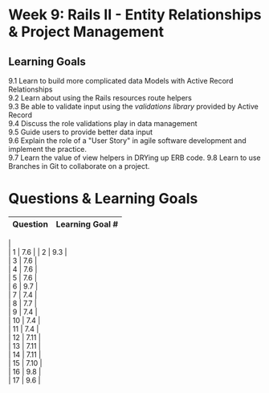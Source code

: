 # Week 9: Rails II - Entity Relationships & Project Management
## Learning Goals
9.1 Learn to build more complicated data Models with Active Record Relationships  
9.2 Learn about using the Rails resources route helpers   
9.3 Be able to validate input using the *validations library*  provided by Active Record   
9.4 Discuss the role validations play in data management  
9.5 Guide users to provide better data input   
9.6 Explain the role of a "User Story" in agile software development and implement the practice.  
9.7 Learn the value of view helpers in DRYing up ERB code.
9.8 Learn to use Branches in Git to collaborate on a project.


# Questions & Learning Goals
| Question | Learning Goal #|
|:--------:|-------------------
|	
|    1      |  7.6 	 |
|	 2	|	9.3  |		
|	 3	|	7.6  |		
|	 4	|	7.6  |		
|	 5	|	7.6  |		
|	 6	|	 9.7 |		
|	 7	|	7.4  |		
|	 8	|	7.7  |		
|	 9	|	7.4  |		
|	 10	|	7.4  |		
|	 11	|	7.4  |		
|	 12	|	7.11  |		
|	 13	|	7.11  |		
|	 14	|	7.11  |		
|	 15	|	7.10  |		
|	 16	|	9.8  |	
|	 17	|	9.6  |		

